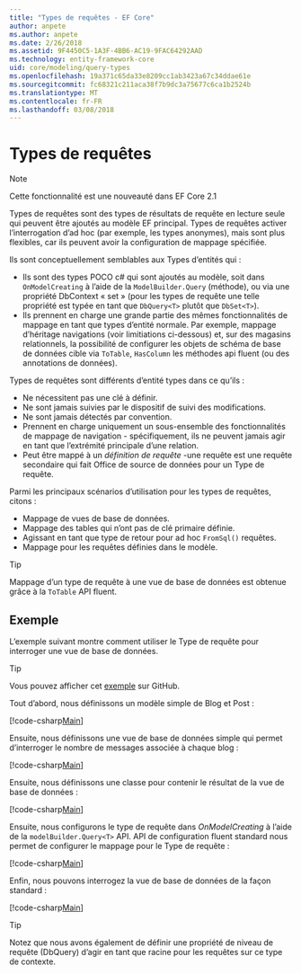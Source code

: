 ```yaml
---
title: "Types de requêtes - EF Core"
author: anpete
ms.author: anpete
ms.date: 2/26/2018
ms.assetid: 9F4450C5-1A3F-4BB6-AC19-9FAC64292AAD
ms.technology: entity-framework-core
uid: core/modeling/query-types
ms.openlocfilehash: 19a371c65da33e8209cc1ab3423a67c34ddae61e
ms.sourcegitcommit: fc68321c211aca38f7b9dc3a75677c6ca1b2524b
ms.translationtype: MT
ms.contentlocale: fr-FR
ms.lasthandoff: 03/08/2018
---
```

# <a name="query-types"></a>Types de requêtes
> [!NOTE]
> Cette fonctionnalité est une nouveauté dans EF Core 2.1

Types de requêtes sont des types de résultats de requête en lecture seule qui peuvent être ajoutés au modèle EF principal. Types de requêtes activer l’interrogation d’ad hoc (par exemple, les types anonymes), mais sont plus flexibles, car ils peuvent avoir la configuration de mappage spécifiée.

Ils sont conceptuellement semblables aux Types d’entités qui :

- Ils sont des types POCO c# qui sont ajoutés au modèle, soit dans ```OnModelCreating``` à l’aide de la ```ModelBuilder.Query``` (méthode), ou via une propriété DbContext « set » (pour les types de requête une telle propriété est typée en tant que ```DbQuery<T>``` plutôt que ```DbSet<T>```).
- Ils prennent en charge une grande partie des mêmes fonctionnalités de mappage en tant que types d’entité normale. Par exemple, mappage d’héritage navigations (voir limitiations ci-dessous) et, sur des magasins relationnels, la possibilité de configurer les objets de schéma de base de données cible via ```ToTable```, ```HasColumn``` les méthodes api fluent (ou des annotations de données).

Types de requêtes sont différents d’entité types dans ce qu’ils :

- Ne nécessitent pas une clé à définir.
- Ne sont jamais suivies par le dispositif de suivi des modifications.
- Ne sont jamais détectés par convention.
- Prennent en charge uniquement un sous-ensemble des fonctionnalités de mappage de navigation - spécifiquement, ils ne peuvent jamais agir en tant que l’extrémité principale d’une relation.
- Peut être mappé à un _définition de requête_ -une requête est une requête secondaire qui fait Office de source de données pour un Type de requête.

Parmi les principaux scénarios d’utilisation pour les types de requêtes, citons :

- Mappage de vues de base de données.
- Mappage des tables qui n’ont pas de clé primaire définie.
- Agissant en tant que type de retour pour ad hoc ```FromSql()``` requêtes.
- Mappage pour les requêtes définies dans le modèle.

> [!TIP]
> Mappage d’un type de requête à une vue de base de données est obtenue grâce à la ```ToTable``` API fluent.

## <a name="example"></a>Exemple

L’exemple suivant montre comment utiliser le Type de requête pour interroger une vue de base de données.

> [!TIP]
> Vous pouvez afficher cet [exemple](https://github.com/aspnet/EntityFrameworkCore/tree/dev/samples/QueryTypes) sur GitHub.

Tout d’abord, nous définissons un modèle simple de Blog et Post :

[!code-csharp[Main](../../../efcore-dev/samples/QueryTypes/Program.cs#Entities)]

Ensuite, nous définissons une vue de base de données simple qui permet d’interroger le nombre de messages associée à chaque blog :

[!code-csharp[Main](../../../efcore-dev/samples/QueryTypes/Program.cs#View)]

Ensuite, nous définissons une classe pour contenir le résultat de la vue de base de données :

[!code-csharp[Main](../../../efcore-dev/samples/QueryTypes/Program.cs#QueryType)]

Ensuite, nous configurons le type de requête dans _OnModelCreating_ à l’aide de la ```modelBuilder.Query<T>``` API.
API de configuration fluent standard nous permet de configurer le mappage pour le Type de requête :

[!code-csharp[Main](../../../efcore-dev/samples/QueryTypes/Program.cs#Configuration)]

Enfin, nous pouvons interrogez la vue de base de données de la façon standard :

[!code-csharp[Main](../../../efcore-dev/samples/QueryTypes/Program.cs#Query)]

> [!TIP]
> Notez que nous avons également de définir une propriété de niveau de requête (DbQuery) d’agir en tant que racine pour les requêtes sur ce type de contexte.
